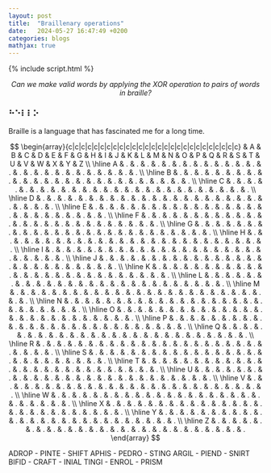 ```yaml
---
layout: post
title:  "Braillenary operations"
date:   2024-05-27 16:47:49 +0200
categories: blogs
mathjax: true
---
```

{% include script.html %}

<p style="text-align: center;"><i>Can we make valid words by applying the XOR operation to pairs of words in braille?</i></p>

<h3>&#10259;&#10257;&#10247;&#10247;&#10261;</h3>

Braille is a language that has fascinated me for a long time.

$$
\begin{array}{c|c|c|c|c|c|c|c|c|c|c|c|c|c|c|c|c|c|c|c|c|c|c|c|c|c|c}
  & A & B & C & D & E & F & G & H & I & J & K & L & M & N & O & P & Q & R & S & T & U & V & W & X & Y & Z \\
\hline
A & . & . & . & . & . & . & . & . & . & . & . & . & . & . & . & . & . & . & . & . & . & . & . & . & . & . \\
\hline
B & . & . & . & . & . & . & . & . & . & . & . & . & . & . & . & . & . & . & . & . & . & . & . & . & . & . \\
\hline
C & . & . & . & . & . & . & . & . & . & . & . & . & . & . & . & . & . & . & . & . & . & . & . & . & . & . \\
\hline
D & . & . & . & . & . & . & . & . & . & . & . & . & . & . & . & . & . & . & . & . & . & . & . & . & . & . \\
\hline
E & . & . & . & . & . & . & . & . & . & . & . & . & . & . & . & . & . & . & . & . & . & . & . & . & . & . \\
\hline
F & . & . & . & . & . & . & . & . & . & . & . & . & . & . & . & . & . & . & . & . & . & . & . & . & . & . \\
\hline
G & . & . & . & . & . & . & . & . & . & . & . & . & . & . & . & . & . & . & . & . & . & . & . & . & . & . \\
\hline
H & . & . & . & . & . & . & . & . & . & . & . & . & . & . & . & . & . & . & . & . & . & . & . & . & . & . \\
\hline
I & . & . & . & . & . & . & . & . & . & . & . & . & . & . & . & . & . & . & . & . & . & . & . & . & . & . \\
\hline
J & . & . & . & . & . & . & . & . & . & . & . & . & . & . & . & . & . & . & . & . & . & . & . & . & . & . \\
\hline
K & . & . & . & . & . & . & . & . & . & . & . & . & . & . & . & . & . & . & . & . & . & . & . & . & . & . \\
\hline
L & . & . & . & . & . & . & . & . & . & . & . & . & . & . & . & . & . & . & . & . & . & . & . & . & . & . \\
\hline
M & . & . & . & . & . & . & . & . & . & . & . & . & . & . & . & . & . & . & . & . & . & . & . & . & . & . \\
\hline
N & . & . & . & . & . & . & . & . & . & . & . & . & . & . & . & . & . & . & . & . & . & . & . & . & . & . \\
\hline
O & . & . & . & . & . & . & . & . & . & . & . & . & . & . & . & . & . & . & . & . & . & . & . & . & . & . \\
\hline
P & . & . & . & . & . & . & . & . & . & . & . & . & . & . & . & . & . & . & . & . & . & . & . & . & . & . \\
\hline
Q & . & . & . & . & . & . & . & . & . & . & . & . & . & . & . & . & . & . & . & . & . & . & . & . & . & . \\
\hline
R & . & . & . & . & . & . & . & . & . & . & . & . & . & . & . & . & . & . & . & . & . & . & . & . & . & . \\
\hline
S & . & . & . & . & . & . & . & . & . & . & . & . & . & . & . & . & . & . & . & . & . & . & . & . & . & . \\
\hline
T & . & . & . & . & . & . & . & . & . & . & . & . & . & . & . & . & . & . & . & . & . & . & . & . & . & . \\
\hline
U & . & . & . & . & . & . & . & . & . & . & . & . & . & . & . & . & . & . & . & . & . & . & . & . & . & . \\
\hline
V & . & . & . & . & . & . & . & . & . & . & . & . & . & . & . & . & . & . & . & . & . & . & . & . & . & . \\
\hline
W & . & . & . & . & . & . & . & . & . & . & . & . & . & . & . & . & . & . & . & . & . & . & . & . & . & . \\
\hline
X & . & . & . & . & . & . & . & . & . & . & . & . & . & . & . & . & . & . & . & . & . & . & . & . & . & . \\
\hline
Y & . & . & . & . & . & . & . & . & . & . & . & . & . & . & . & . & . & . & . & . & . & . & . & . & . & . \\
\hline
Z & . & . & . & . & . & . & . & . & . & . & . & . & . & . & . & . & . & . & . & . & . & . & . & . & . & .
\end{array}
$$

ADROP - PINTE - SHIFT
APHIS - PEDRO - STING
ARGIL - PIEND - SNIRT
BIFID - CRAFT - INIAL
TINGI - ENROL - PRISM




